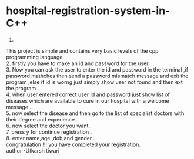 # hospital-registration-system-in-C++<br>
1.
This project is simple and contains very basic levels of the cpp programming language.<br>
2.
firstly you have to make an id and password for the user.<br>
3.
Now you can ask the user to enter the id and password in the terminal ,if password mathches then send a password mismatch message and exit the program ,else if id is worng just simply show user not found and then ext the program .<br>
4.
when user entered correct user id and password just show list of diseases which are available to cure in our hospital with a welcome message .<br>
5.
now select the disease and then go to the list of specialist doctors with their degree and experience .<br>
6.
now select the doctor you want .<br>
7.
press y for continue registration .<br>
8.
enter name,age ,dob,and gender .<br>
congratulation !!! you have completed your registration.<br>
author -Utkarsh tiwari 
